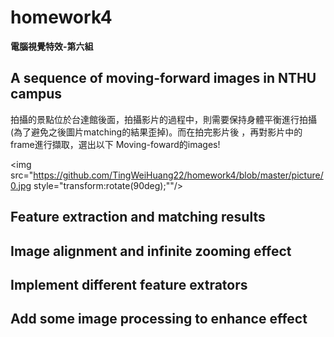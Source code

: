 # homework4
  
**電腦視覺特效-第六組**  
  
##  A sequence of moving-forward images in NTHU campus
拍攝的景點位於台達館後面，拍攝影片的過程中，則需要保持身體平衡進行拍攝(為了避免之後圖片matching的結果歪掉)。而在拍完影片後
，再對影片中的frame進行擷取，選出以下 Moving-foward的images!

<img src="https://github.com/TingWeiHuang22/homework4/blob/master/picture/0.jpg style="transform:rotate(90deg);""/>
## Feature extraction and matching results

## Image alignment and infinite zooming effect

## Implement different feature extrators

## Add some image processing to enhance effect
